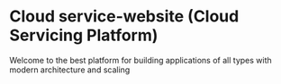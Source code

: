 # Cloud service-website (Cloud Servicing Platform)

Welcome to the best platform for building applications of all types
with modern architecture and scaling
